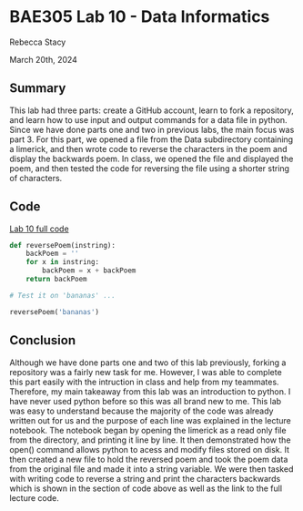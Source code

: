 # BAE305 Lab 10 - Data Informatics

Rebecca Stacy

March 20th, 2024

## Summary

This lab had three parts: create a GitHub account, learn to fork a repository, and learn how to use input and output commands for a data file in python. Since we have done parts one and two in previous labs, the main focus was part 3. For this part, we opened a file from the Data subdirectory containing a limerick, and then wrote code to reverse the characters in the poem and display the backwards poem. In class, we opened the file and displayed the poem, and then tested the code for reversing the file using a shorter string of characters. 

## Code

[Lab 10 full code](https://github.com/Rebeccastacy/HEC-2109-2-Lab1/blob/main/Lab1%20(1).ipynb)

``` python
def reversePoem(instring):
    backPoem = ''
    for x in instring: 
        backPoem = x + backPoem
    return backPoem

# Test it on 'bananas' ...

reversePoem('bananas')

```
## Conclusion

Although we have done parts one and two of this lab previously, forking a repository was a fairly new task for me. However, I was able to complete this part easily with the intruction in class and help from my teammates. Therefore, my main takeaway from this lab was an introduction to python. I have never used python before so this was all brand new to me. This lab was easy to understand because the majority of the code was already written out for us and the purpose of each line was explained in the lecture notebook. The notebook began by opening the limerick as a read only file from the directory, and printing it line by line. It then demonstrated how the open() command allows python to acess and modify files stored on disk. It then created a new file to hold the reversed poem and took the poem data from the original file and made it into a string variable. We were then tasked with writing code to reverse a string and print the characters backwards which is shown in the section of code above as well as the link to the full lecture code. 
